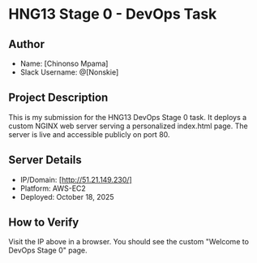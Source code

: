 # HNG13 Stage 0 - DevOps Task

## Author
- Name: [Chinonso Mpama]
- Slack Username: @[Nonskie]

## Project Description
This is my submission for the HNG13 DevOps Stage 0 task. It deploys a custom NGINX web server serving a personalized index.html page. The server is live and accessible publicly on port 80.

## Server Details
- IP/Domain: [http://51.21.149.230/]
- Platform: AWS-EC2
- Deployed: October 18, 2025

## How to Verify
Visit the IP above in a browser. You should see the custom "Welcome to DevOps Stage 0" page.
